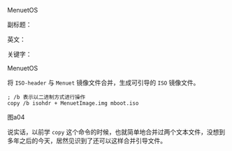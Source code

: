 MenuetOS

副标题：

英文：

关键字：



MenuetOS



将 `ISO-header` 与 `Menuet` 镜像文件合并，生成可引导的 `ISO` 镜像文件。

```
; /b 表示以二进制方式进行操作
copy /b isohdr + MenuetImage.img mboot.iso
```

图a04



说实话，以前学 `copy` 这个命令的时候，也就简单地合并过两个文本文件，没想到多年之后的今天，居然见识到了还可以这样合并引导文件。
